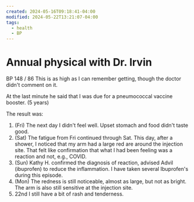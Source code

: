 ```yaml
---
created: 2024-05-16T09:18:41-04:00
modified: 2024-05-22T13:21:07-04:00
tags:
  - health
  - BP
---
```


# Annual physical with Dr. Irvin

BP 148 / 86 
This is as high as I can remember getting, though the doctor didn't comment on it.

At the last minute he said that I was due for a pneumococcal vaccine booster. (5 years)

The result was:

1. (Fri) The next day I didn't feel well. Upset stomach and food didn't taste good.
2. (Sat) The fatigue from Fri continued through Sat. This day, after a shower, I noticed that my arm had a large red are around the injection site. That felt like confirmation that what I had been feeling was a reaction and not, e.g., COVID.
3. (Sun) Kathy H. confirmed the diagnosis of reaction, advised Advil (ibuprofen) to reduce the inflammation. I have taken several Ibuprofen's during this episode.
4. (Mon) The redness is still noticeable, almost as large, but not as bright. The arm is also still sensitive at the injection site.
5. 22nd I still have a bit of rash and tenderness.
